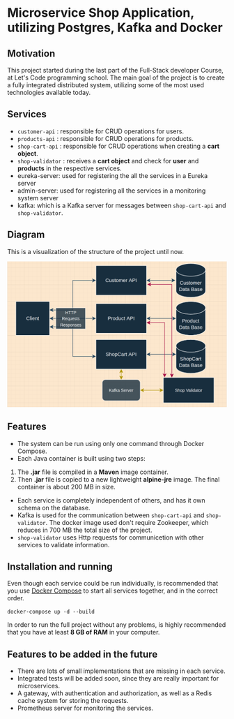 # Microservice Shop Application, utilizing Postgres, Kafka and Docker

## Motivation
This project started during the last part of the Full-Stack developer Course, at Let's Code programming school. The main goal of the project is to create a fully integrated distributed system, utilizing some of the most used technologies available today.

## Services
* `customer-api` : responsible for CRUD operations for users.
* `products-api` : responsible for CRUD operations for products.
* `shop-cart-api` : responsible for CRUD operations when creating a **cart object**.
* `shop-validator` : receives a **cart object** and check for **user** and **products** in the respective services.
* eureka-server: used for registering the all the services in a Eureka server
* admin-server: used for registering all the services in a monitoring system server
* kafka: which is a Kafka server for messages between `shop-cart-api` and `shop-validator`. 

## Diagram
This is a visualization of the structure of the project until now.

![alt text](https://raw.githubusercontent.com/kevin-neves/java-microservices/main/ecommerceStructure.png)

## Features
* The system can be run using only one command through Docker Compose. 
* Each Java container is built using two steps:
1. The **.jar** file is compiled in a **Maven** image container.
2. Then **.jar** file is copied to a new lightweight **alpine-jre** image. The final container is about 200 MB in size.
* Each service is completely independent of others, and has it own schema on the database.
* Kafka is used for the communication between `shop-cart-api` and `shop-validator`. The docker image used don't require Zookeeper, which reduces in 700 MB the total size of the project.
* `shop-validator` uses Http requests for communicetion with other services to validate information.

## Installation and running

Even though each service could be run individually, is recommended that you use [Docker Compose](https://docs.docker.com/compose/install/) to start all services together, and in the correct order.

```
docker-compose up -d --build
```
In order to run the full project without any problems, is highly recommended that you have at least **8 GB of RAM** in your computer.

## Features to be added in the future

* There are lots of small implementations that are missing in each service.
* Integrated tests will be added soon, since they are really important for microservices.
* A gateway, with authentication and authorization, as well as a Redis cache system for storing the requests.
* Prometheus server for monitoring the services.